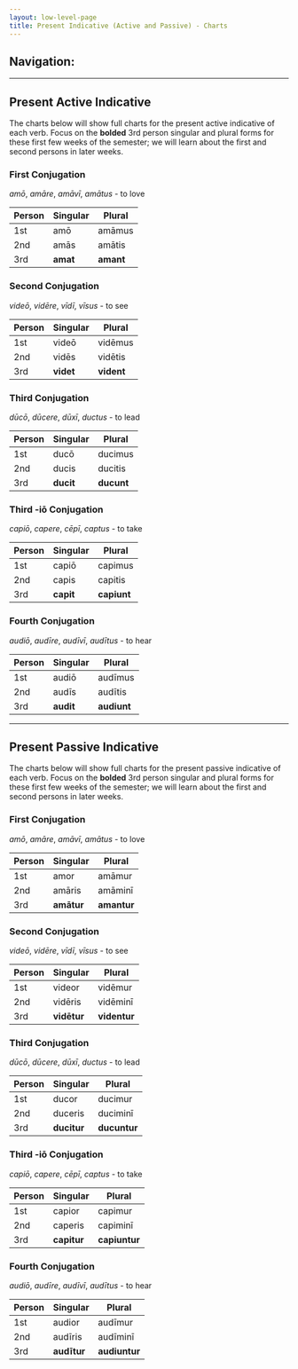 ```yaml
---
layout: low-level-page
title: Present Indicative (Active and Passive) - Charts
---
```


## Navigation:

<hr>

## Present Active Indicative

The charts below will show full charts for the present active indicative of each verb. Focus on the **bolded** 3rd person singular and plural forms for these first few weeks of the semester; we will learn about the first and second persons in later weeks.

### First Conjugation

*amō*, *amāre*, *amāvī*, *amātus* - to love

| Person      | Singular |Plural |
| ----------- | ----------- | ----------- |
| 1st   | amō       | amāmus      |
| 2nd  | amās        | amātis       |
| 3rd  | **amat**        | **amant**     |

### Second Conjugation

*videō*, *vidēre*, *vīdī*, *vīsus* - to see

| Person      | Singular |Plural |
| ----------- | ----------- | ----------- |
| 1st   | videō       | vidēmus      |
| 2nd  | vidēs        | vidētis       |
| 3rd  | **videt**        | **vident**     |

### Third Conjugation

*dūcō*, *dūcere*, *dūxī*, *ductus* - to lead

| Person      | Singular |Plural |
| ----------- | ----------- | ----------- |
| 1st   | ducō       | ducimus      |
| 2nd  | ducis        | ducitis       |
| 3rd  | **ducit**        | **ducunt**     |

### Third -iō Conjugation

*capiō*, *capere*, *cēpī*, *captus* - to take

| Person      | Singular |Plural |
| ----------- | ----------- | ----------- |
| 1st   | capiō       | capimus      |
| 2nd  | capis        | capitis       |
| 3rd  | **capit**        | **capiunt**     |

### Fourth Conjugation

*audiō*, *audīre*, *audīvī*, *audītus* - to hear

| Person      | Singular |Plural |
| ----------- | ----------- | ----------- |
| 1st   | audiō       | audīmus      |
| 2nd  | audīs        | audītis       |
| 3rd  | **audit**        | **audiunt**     |

<hr>

## Present Passive Indicative

The charts below will show full charts for the present passive indicative of each verb. Focus on the **bolded** 3rd person singular and plural forms for these first few weeks of the semester; we will learn about the first and second persons in later weeks.

### First Conjugation

*amō*, *amāre*, *amāvī*, *amātus* - to love

| Person      | Singular |Plural |
| ----------- | ----------- | ----------- |
| 1st   | amor       | amāmur      |
| 2nd  | amāris        | amāminī       |
| 3rd  | **amātur**        | **amantur**     |

### Second Conjugation

*videō*, *vidēre*, *vīdī*, *vīsus* - to see

| Person      | Singular |Plural |
| ----------- | ----------- | ----------- |
| 1st   | videor       | vidēmur      |
| 2nd  | vidēris        | vidēminī       |
| 3rd  | **vidētur**        | **videntur**     |

### Third Conjugation

*dūcō*, *dūcere*, *dūxī*, *ductus* - to lead

| Person      | Singular |Plural |
| ----------- | ----------- | ----------- |
| 1st   | ducor       | ducimur      |
| 2nd  | duceris        | duciminī       |
| 3rd  | **ducitur**        | **ducuntur**     |

### Third -iō Conjugation

*capiō*, *capere*, *cēpī*, *captus* - to take

| Person      | Singular |Plural |
| ----------- | ----------- | ----------- |
| 1st   | capior       | capimur      |
| 2nd  | caperis        | capiminī       |
| 3rd  | **capitur**        | **capiuntur**     |

### Fourth Conjugation

*audiō*, *audīre*, *audīvī*, *audītus* - to hear

| Person      | Singular |Plural |
| ----------- | ----------- | ----------- |
| 1st   | audior       | audīmur      |
| 2nd  | audīris        | audīminī       |
| 3rd  | **audītur**        | **audiuntur**     |
